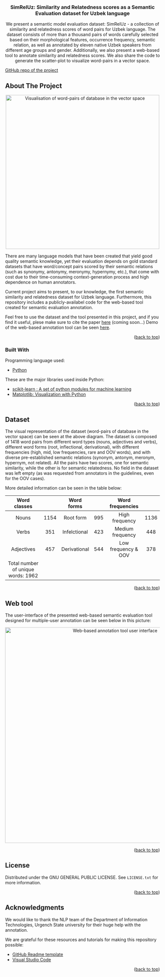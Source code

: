 ﻿<div id="top"></div>

<!-- PROJECT SHIELDS -->

<!-- PROJECT LOGO -->
<br />
<div align="center">
  <h3 align="center">SimRelUz: Similarity and Relatedness scores as a Semantic Evaluation dataset for Uzbek language</h3>
  <p align="center">
    We present a semantic model evaluation dataset: SimRelUz - a collection of similarity and relatedness scores of word pairs for Uzbek language. The dataset consists of more than a thousand pairs of words carefully selected based on their morphological features, occurrence frequency, semantic relation, as well as annotated by eleven native Uzbek speakers from different age groups and gender. 
    Additionally, we also present a web-based tool to annotate similarity and relatedness scores. We also share the code to generate the scatter-plot to visualize word-pairs in a vector space.
  </p>
</div>

 [GitHub repo of the project](https://github.com/UlugbekSalaev/SimRelUz)


<!-- ABOUT THE PROJECT -->
## About The Project
<div align="center">
<img src="https://github.com/elmurod1202/SimRelUz/blob/main/src/result-scatter.png?raw=true" width = "500" Alt = "Visualisation of word-pairs of database in the vector space">
</div>

There are many language models that have been created that yield good quality semantic knowledge, yet their evaluation depends on gold standard datasets that have word/concept pairs scored by their semantic relations (such as synonymy, antonymy, meronymy, hypernymy, etc.), that come with cost due to their time-consuming context-generation process and high dependence on human annotators.

Current project aims to present, to our knowledge, the first semantic similarity and relatedness dataset for Uzbek language. Furthermore, this repository includes a publicly-availabel code for the web-based tool created for semantic evaluation annotation. 

Feel free to use the dataset and the tool presented in this project, and if you find it useful, plese make sure to cite the paper [here](...) (coming soon...)
Demo of the web-based annotation tool can be seen [here](https://simrel.urdu.uz).

<p align="right">(<a href="#top">back to top</a>)</p>



### Built With

Programming language used:

* [Python](https://www.python.org/)

These are the major libraries used inside Python:

* [scikit-learn : A set of python modules for machine learning](https://scikit-learn.org/stable/)
* [Matplotlib: Visualization with Python](https://matplotlib.org/)


<p align="right">(<a href="#top">back to top</a>)</p>


## Dataset
The visual representation of the dataset (word-pairs of database in the vector space) can be seen at the above diagram.
The dataset is composed of 1418 word pairs from different word types (nouns, adjectives and verbs), different word forms (root, inflectional, derivational), with different frequencies (high, mid, low frequencies, rare and OOV words), and with diverse pre-established semantic relations (synonym, antonym, meronym, hypernym, not related). All the pairs have two scores, one for semantic similarity, while the other is for semantic relatedness. No field in the dataset was left empty (as was requested from annotators in the guidelines, even for the OOV cases). 

More detailed information can be seen in the table below:


|            Word classes            |      |  Word forms  |     |   Word frequencies   |      |
|:----------------------------------:|:----:|:------------:|:---:|:--------------------:|:----:|
| Nouns                              | 1154 | Root form    | 995 | High frequency       | 1136 |
| Verbs                              |  351 | Infelctional | 423 | Medium frequency     |  448 |
| Adjectives                         |  457 | Derivational | 544 | Low frequency \& OOV |  378 |
| Total number of unique words: 1962 |      |              |     |                      |      |



<p align="right">(<a href="#top">back to top</a>)</p>



## Web tool

The user-interface of the presented web-based semantic evaluation tool designed for multiple-user annotation can be seen below in this picture:
<div align="center">
<img src="https://github.com/elmurod1202/SimRelUz/blob/main/src/app-user-interface.png?raw=true" width = "700" Alt = "Web-based annotation tool user interface">
</div>

<p align="right">(<a href="#top">back to top</a>)</p>



<!-- LICENSE -->
## License

Distributed under the GNU GENERAL PUBLIC LICENSE. See `LICENSE.txt` for more information.

<p align="right">(<a href="#top">back to top</a>)</p>


<!-- ACKNOWLEDGMENTS -->
## Acknowledgments
We would like to thank the NLP team of the Department of Information Technologies, Urgench State university for their huge help with the annotation.

We are grateful for these resources and tutorials for making this repository possible:

* [GitHub Readme template](https://github.com/othneildrew/Best-README-Template)
* [Visual Studio Code](https://code.visualstudio.com/)


<p align="right">(<a href="#top">back to top</a>)</p>

